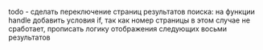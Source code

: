todo - сделать переключение страниц результатов поиска: на функции handle добавить условия if, так как номер страницы в этом случае не сработает, прописать логику отображения следующих восьми результатов